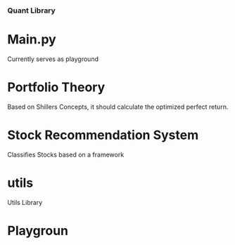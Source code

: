 ### Quant Library

# Main.py
Currently serves as playground

# Portfolio Theory
Based on Shillers Concepts, it should calculate the optimized perfect return.

# Stock Recommendation System
Classifies Stocks based on a framework

# utils
Utils Library

# Playgroun